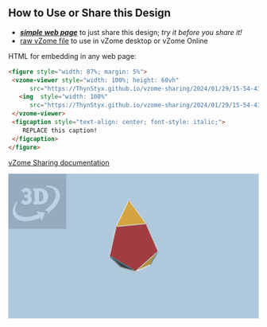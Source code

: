 
## How to Use or Share this Design

 - [***simple web page***](<https://ThynStyx.github.io/vzome-sharing/2024/01/29/15-54-43-WIP-Spiked_Tetrahedron_2/>) to just share this design; *try it before you share it!*
 - [raw vZome file](<https://raw.githubusercontent.com/ThynStyx/vzome-sharing/main/2024/01/29/15-54-43-WIP-Spiked_Tetrahedron_2/WIP-Spiked_Tetrahedron_2.vZome>) to use in vZome desktop or vZome Online
 
 HTML for embedding in any web page:
 ```html
<figure style="width: 87%; margin: 5%">
  <vzome-viewer style="width: 100%; height: 60vh"
       src="https://ThynStyx.github.io/vzome-sharing/2024/01/29/15-54-43-WIP-Spiked_Tetrahedron_2/WIP-Spiked_Tetrahedron_2.vZome" >
    <img  style="width: 100%"
       src="https://ThynStyx.github.io/vzome-sharing/2024/01/29/15-54-43-WIP-Spiked_Tetrahedron_2/WIP-Spiked_Tetrahedron_2.png" >
  </vzome-viewer>
  <figcaption style="text-align: center; font-style: italic;">
     REPLACE this caption!
  </figcaption>
</figure>
 ```

[vZome Sharing documentation](https://vzome.github.io/vzome/sharing.html#how-it-works)

![Image](<WIP-Spiked_Tetrahedron_2.png>)

